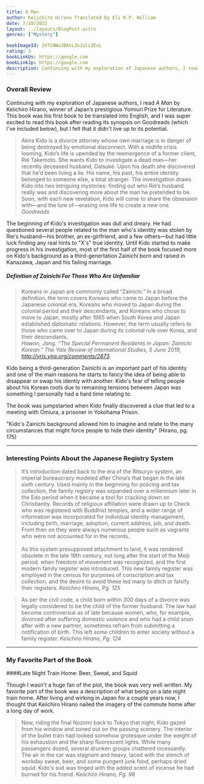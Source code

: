 ```yaml
---
title: A Man
author: Keiichiro Hirano Translated by Eli K.P. William
date: 7/28/2022
layout: ../layouts/BlogPost.astro
genres: ["Mystery"]

bookImageId: 2VTCNWuJBAsLZoJuliZExL
rating: 3
bookLinkUs: https://google.com
bookLinkJp: https://google.com
description: Continuing with my exploration of Japanese authors, I read <i>A Man</i> by Keiichiro Hirano, winner of Japan’s prestigious Yomiuri Prize for Literature. This book was his first book to be translated into English, and I was super excited to read this book after reading its synopsis on Goodreads (which I've included below), but I felt that it didn't live up to its potential. 
---
```


### Overall Review

Continuing with my exploration of Japanese authors, I read <i>A Man</i> by Keiichiro Hirano, winner of Japan’s prestigious Yomiuri Prize for Literature. This book was his first book to be translated into English, and I was super excited to read this book after reading its synopsis on Goodreads (which I've included below), but I felt that it didn't live up to its potential. 

>Akira Kido is a divorce attorney whose own marriage is in danger of being destroyed by emotional disconnect. With a midlife crisis looming, Kido’s life is upended by the reemergence of a former client, Rié Takemoto. She wants Kido to investigate a dead man—her recently deceased husband, Daisuké. Upon his death she discovered that he’d been living a lie. His name, his past, his entire identity belonged to someone else, a total stranger. The investigation draws Kido into two intriguing mysteries: finding out who Rié’s husband really was and discovering more about the man he pretended to be. Soon, with each new revelation, Kido will come to share the obsession with—and the lure of—erasing one life to create a new one.
<cite> Goodreads</cite>

The beginning of Kido's investigation was dull and dreary. He had questioned several people related to the man who's identity was stolen by Rie's husband—his brother, an ex-girlfriend, and a few others—but had little luck finding any real hints to "X's" true identity. Until Kido started to make progress in his investigation, most of the first half of the book focused more on Kido's background as a third-genertation Zainichi born and raised in Kanazawa, Japan and his failing marriage.

##### Definition of Zainichi For Those Who Are Unfamiliar

>Koreans in Japan are commonly called “Zainichi.” In a broad definition, the term covers Koreans who came to Japan before the Japanese colonial era, Koreans who moved to Japan during the colonial period and their descendants, and Koreans who chose to move to Japan, mostly after 1965 when South Korea and Japan established diplomatic relations. However, the term usually refers to those who came over to Japan during its colonial rule over Korea, and their descendants.
<br><cite> Hawon, Jang. “The Special Permanent Residents in Japan: Zainichi Korean.” The Yale Review of International Studies, 5 June 2019, http://yris.yira.org/comments/2873.  </cite>

Kido being a third-generation Zainichi is an important part of his identity and one of the main reasons he starts to fancy the idea of being able to disappear or swap his identiy with another. Kido's fear of telling people about his Korean roots due to remaining tensions between Japan was something I personally had a hard time relating to. 

 The book was jumpstarted when Kido finally discovered a clue that led to a meeting with Omiura, a prisoner in Yokohama Prison. 

"Kido's Zainichi background allowed him to imagine and relate to the many circumstances that might force people to hide their identity" (Hirano, pg. 175)

---

### Interesting Points About the Japanese Registry System

>It’s introduction dated back to the era of the Ritsuryo system, an imperial bureaucracy modeled after China’s that began in the late sixth century. Used mainly in the beginning for policing and tax collection, the family registry was expanded over a millennium later in the Edo period when it became a tool for cracking down on Christianity. Records of religious affiliation were drawn up to Check who was registered with Buddhist temples, and a wider range of information was incorporated for individual identity management, including birth, marriage, adoption, current address, job, and death. From then on they were always numerous people such as vagrants who were not accounted for in the records. <br><br> As this system presupposed attachment to land, it was rendered obsolete in the late 19th century, not long after the start of the Meiji period, when freedom of movement was recognized, and the first modern family register was introduced. This new family register was employed in the census for purposes of conscription and tax collection, and the desire to avoid these led many to ditch or falsify their registers. 
<cite> Keiichiro Hirano, Pg. 125</cite>

>As per the civil code, a child born within 300 days of a divorce was legally considered to be the child of the former husband. The law had become controversial as of late because women, who, for example, divorced after suffering domestic violence and who had a child soon after with a new partner, sometimes refrain from submitting a notification of birth. This left some children to enter society without a family register. 
<cite> Keiichiro Hirano, Pg. 124</cite>

---

### My Favorite Part of the Book
####Late Night Train Home: Beer, Sweat, and Squid

Though I wasn't a huge fan of the plot, the book was very well written. My favorite part of the book was a description of what being on a late night train home. After living and wirking in Japan for a couple years now, I thought that Keiichiro Hirano nailed the imagery of the commute home after a long day of work.

>Now, riding the final Nozomi back to Tokyo that night, Kido gazed from his window and zoned out on the passing scenery. The interior of the bullet train had looked somehow grotesque under the weight of his exhaustion and the sharp fluorescent lights. While many passengers dozed, several drunken groups chattered incessantly. The air in the car was stagnant and heavy, laced with the stench of workday sweat, beer, and some pungent junk food, perhaps dried squid. Kido's suit was tinged with the added scent of incense he had burned for his friend.
<cite> Keiichiro Hirano, Pg. 98</cite>

